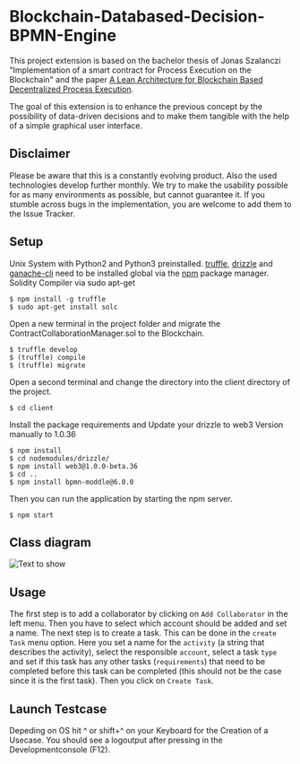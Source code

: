 # Blockchain-Databased-Decision-BPMN-Engine

This project extension is based on the bachelor thesis of Jonas Szalanczi "Implementation of a smart contract for Process Execution on the Blockchain" and the paper [A Lean Architecture for Blockchain Based Decentralized Process Execution](https://link.springer.com/chapter/10.1007%2F978-3-030-11641-5_29).

The goal of this extension is to enhance the previous concept by the possibility of data-driven decisions and to make them tangible with the help of a simple graphical user interface.

## Disclaimer

Please be aware that this is a constantly evolving product. Also the used technologies develop further monthly. We try to make the usability possible for as many environments as possible, but cannot guarantee it.
If you stumble across bugs in the implementation, you are welcome to add them to the Issue Tracker.

## Setup

Unix System with Python2 and Python3 preinstalled.
[truffle](https://truffleframework.com/truffle), [drizzle](https://truffleframework.com/drizzle) and [ganache-cli](https://github.com/trufflesuite/ganache-cli) need to be installed global via the [npm](https://www.npmjs.com/) package manager. Solidity Compiler via sudo apt-get

```
$ npm install -g truffle
$ sudo apt-get install solc
```

Open a new terminal in the project folder and migrate the ContractCollaborationManager.sol to the Blockchain.

```
$ truffle develop
$ (truffle) compile
$ (truffle) migrate
```

Open a second terminal and change the directory into the client directory of the project.

```
$ cd client
```

Install the package requirements and Update your drizzle to web3 Version manually to 1.0.36

```
$ npm install
$ cd nodemodules/drizzle/
$ npm install web3@1.0.0-beta.36
$ cd ..
$ npm install bpmn-moddle@6.0.0
```

Then you can run the application by starting the npm server.

```
$ npm start
```

## Class diagram

![Text to show](https://github.com/Jonasmpi/drizzle_react/blob/master/public/Klassendiagramm.svg "class diagram")

## Usage

The first step is to add a collaborator by clicking on `Add Collaborator` in the left menu. Then you have to select which account should be added and set a name.
The next step is to create a task. This can be done in the `create Task` menu option. Here you set a name for the `activity` (a string that describes the activity), select the responsible `account`, select a task `type` and set if this task has any other tasks (`requirements`) that need to be completed before this task can be completed (this should not be the case since it is the first task).
Then you click on `Create Task`.

## Launch Testcase

Depeding on OS hit ^ or shift+^ on your Keyboard for the Creation of a Usecase. You should see a logoutput after pressing in the Developmentconsole (F12).
